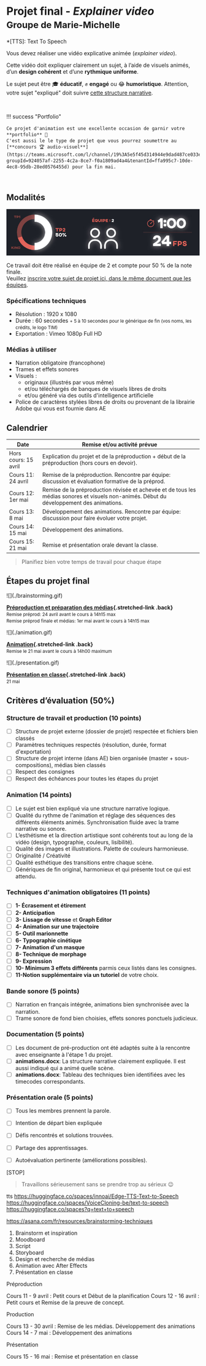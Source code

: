 # Projet final - _Explainer video_ <br><small>Groupe de Marie-Michelle</small>

*[TTS]: Text To Speech

Vous devez réaliser une vidéo explicative animée (_explainer video_).

Cette vidéo doit expliquer clairement un sujet, à l’aide de visuels animés, d’un **design cohérent** et d’une **rythmique uniforme**.

Le sujet peut être 🎓 **éducatif**, ✊ **engagé** ou 😂 **humoristique**. Attention, votre sujet "expliqué" doit suivre [cette structure narrative](https://tim-montmorency.com/compendium/582-214-animation2d-jf-mm/exercices_ae/projet-final-mm/step1.html#structure-narrative).

<br>

!!! success "Portfolio"

    Ce projet d'animation est une excellente occasion de garnir votre **portfolio** 🎨
    C'est aussi le le type de projet que vous pourrez soumettre au [**concours 🏆 audio-visuel**](https://teams.microsoft.com/l/channel/19%3A5e5f45d314944e9dad487ce033ea4f3e%40thread.tacv2/Concours%20essais%20audiovisuels?groupId=924057af-2255-4c2a-8ce7-f0a1809ad4a4&tenantId=ffa995c7-10de-4ec8-95db-28ed0576455d) pour la fin mai. 

<br>

## Modalités

![](infos.jpg)

Ce travail doit être réalisé en équipe de 2 et compte pour 50 % de la note finale. <br> 
Veuillez [inscrire votre sujet de projet ici, dans le même document que les équipes](https://cmontmorency365-my.sharepoint.com/:x:/g/personal/mariem_ouellet_cmontmorency_qc_ca/ESPtsDKJDPlNqTAfpmQNQT0BYV5jNZDCXQgwPg6iVncX0w?e=OjUnJM).

### Spécifications techniques

* Résolution : 1920 x 1080
* Durée : 60 secondes <small>+ 5 à 10 secondes pour le générique de fin (vos noms, les crédits, le logo TIM) </small>
* Exportation : Vimeo 1080p Full HD

### Médias à utiliser

* Narration obligatoire (francophone)
* Trames et effets sonores
* Visuels :
  * originaux (illustrés par vous même)
  * et/ou téléchargés de banques de visuels libres de droits
  * et/ou généré via des outils d'intelligence artificielle
* Police de caractères stylées libres de droits ou provenant de la librairie Adobe qui vous est fournie dans AE

[^tts]: [:hugging: TTS sur ElevenLabs](https://elevenlabs.io/fr)

## Calendrier

| Date                 | Remise et/ou activité prévue                                                                                                              |
|----------------------|-------------------------------------------------------------------------------------------------------------------------------------------|
| Hors cours: 15 avril | Explication du projet et de la préproduction + début de la préproduction (hors cours en devoir).                                          |
| Cours 11: 24 avril   | Remise de la préproduction. Rencontre par équipe: discussion et évaluation formative de la préprod.                                       |
| Cours 12: 1er mai    | Remise de la préproduction révisée et achevée et de tous les médias sonores et visuels non-animés. Début du développement des animations. |
| Cours 13: 8 mai      | Développement des animations. Rencontre par équipe: discussion pour faire évoluer votre projet.                                           |
| Cours 14: 15 mai     | Développement des animations.                                                                                                             |
| Cours 15: 21 mai     | Remise et présentation orale devant la classe.                                                                                            |


> Planifiez bien votre temps de travail pour chaque étape


## Étapes du projet final

<div class="grid grid-1-2" markdown>
  ![](./brainstorming.gif)

  **[Préproduction et préparation des médias](./step1.md){.stretched-link .back}**
  <br><small>Remise préprod: 24 avril avant le cours à 14h15 max</small>
  <br><small>Remise préprod finale et médias: 1er mai avant le cours à 14h15 max</small>
</div>

<div class="grid grid-1-2" markdown>
  ![](./animation.gif)

  **[Animation](./step2.md){.stretched-link .back}**
  <br><small>Remise le 21 mai avant le cours à 14h00 maximum</small>
</div>

<div class="grid grid-1-2" markdown>
  ![](./presentation.gif)

  **[Présentation en classe](./step3.md){.stretched-link .back}**
  <br><small>21 mai</small>
</div>


## Critères d’évaluation (50%)

### Structure de travail et production (10 points)

* [ ] Structure de projet externe (dossier de projet) respectée et fichiers bien classés
* [ ] Paramètres techniques respectés (résolution, durée, format d'exportation)
* [ ] Structure de projet interne (dans AE) bien organisée (master + sous-compositions), médias bien classés
* [ ] Respect des consignes
* [ ] Respect des échéances pour toutes les étapes du projet

### Animation (14 points)

* [ ] Le sujet est bien expliqué via une structure narrative logique.
* [ ] Qualité du rythme de l'animation et réglage des séquences des différents éléments animés. Synchronisation fluide avec la trame narrative ou sonore.
* [ ] L’esthétisme et la direction artistique sont cohérents tout au long de la vidéo (design, typographie, couleurs, lisibilité).
* [ ] Qualité des images et illustrations. Palette de couleurs harmonieuse.
* [ ] Originalité / Créativité
* [ ] Qualité esthétique des transitions entre chaque scène.
* [ ] Génériques de fin original, harmonieux et qui présente tout ce qui est attendu.

### Techniques d'animation obligatoires (11 points)

* [ ] **1- Écrasement et étirement**
* [ ] **2- Anticipation**
* [ ] **3- Lissage de vitesse** et **Graph Editor**
* [ ] **4- Animation sur une trajectoire**
* [ ] **5- Outil marionnette**
* [ ] **6- Typographie cinétique**
* [ ] **7- Animation d'un masque**
* [ ] **8- Technique de morphage**
* [ ] **9- Expression**
* [ ] **10- Minimum 3 effets différents** parmis ceux listés dans les consignes.
* [ ] **11-Notion supplémentaire via un tutoriel** de votre choix.

### Bande sonore (5 points)

- [ ] Narration en français intégrée, animations bien synchronisée avec la narration.
- [ ] Trame sonore de fond bien choisies, effets sonores ponctuels judicieux.

### Documentation (5 points)

- [ ] Les document de pré-production ont été adaptés suite à la rencontre avec enseignante à l'étape 1 du projet.
- [ ] **animations.docx**: La structure narrative clairement expliquée. Il est aussi indiqué qui a animé quelle scène.
- [ ] **animations.docx**: Tableau des techniques bien identifiées avec les timecodes correspondants.

### Présentation orale (5 points)

- [ ] Tous les membres prennent la parole.
- [ ] Intention de départ bien expliquée
- [ ] Défis rencontrés et solutions trouvées.
- [ ] Partage des apprentissages.
- [ ] Autoévaluation pertinente (améliorations possibles).




[STOP]

> Travaillons sérieusement sans se prendre trop au sérieux :wink:

tts
https://huggingface.co/spaces/innoai/Edge-TTS-Text-to-Speech
https://huggingface.co/spaces/VoiceCloning-be/text-to-speech
https://huggingface.co/spaces?q=text+to+speech

https://asana.com/fr/resources/brainstorming-techniques

1. Brainstorm et inspiration
1. Moodboard
1. Script
1. Storyboard
1. Design et recherche de médias
1. Animation avec After Effects
1. Présentation en classe



Préproduction

Cours 11 - 9 avril : Petit cours et Début de la planification
Cours 12 - 16 avril : Petit cours et Remise de la preuve de concept.

Production

Cours 13 - 30 avril : Remise de les médias. Développement des animations
Cours 14 - 7 mai : Développement des animations

Présentation

Cours 15 - 16 mai : Remise et présentation en classe